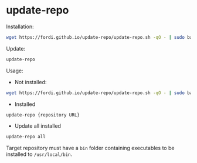 # update-repo

Installation:

```bash
wget https://fordi.github.io/update-repo/update-repo.sh -qO - | sudo bash
```

Update:

```bash
update-repo
```

Usage:

- Not installed:

```bash
wget https://fordi.github.io/update-repo/update-repo.sh -qO - | sudo bash /dev/stdin {repository URL}
```

- Installed

```bash
update-repo {repository URL}
```

- Update all installed
```bash
update-repo all
```

Target repository must have a `bin` folder containing executables to be installed to `/usr/local/bin`.

